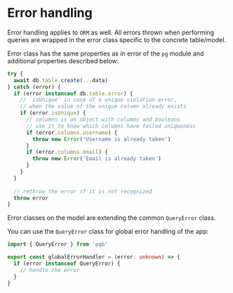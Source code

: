 # Error handling

Error handling applies to `ORM` as well.
All errors thrown when performing queries are wrapped in the error class specific to the concrete table/model.

Error class has the same properties as in error of the `pg` module and additional properties described below:

```ts
try {
  await db.table.create(...data)
} catch (error) {
  if (error instanceof db.table.error) {
    // `isUnique` in case of a unique violation error,
    // when the value of the unique column already exists
    if (error.isUnique) {
      // columns is an object with columns and booleans
      // use it to know which columns have failed uniqueness
      if (error.columns.username) {
        throw new Error('Username is already taken')
      }
      if (error.columns.email) {
        throw new Error('Email is already taken')
      }
    }
  }
  
  // rethrow the error if it is not recognized
  throw error
}
```

Error classes on the model are extending the common `QueryError` class.

You can use the `QueryError` class for global error handling of the app:

```ts
import { QueryError } from 'pqb'

export const globalErrorHandler = (error: unknown) => {
  if (error instanceof QueryError) {
    // handle the error
  }
}
```
